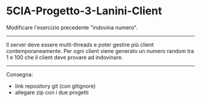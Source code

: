 # 5CIA-Progetto-3-Lanini-Client

Modificare l'esercizio precedente "indovina numero".

---

Il server deve essere multi-threads e poter gestire più client contemporaneamente.
Per ogni client viene generato un numero random tra 1 e 100 che il client deve provare ad indovinare.

---

Consegna: 
- link repository git (con gitignore)
- allegare zip con i due progetti
